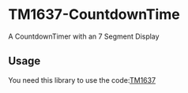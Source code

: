 # TM1637-CountdownTime
A CountdownTimer with an 7 Segment Display
<h2>Usage</h2>
You need this library to use the code:<a href = "https://github.com/avishorp/TM1637 ">TM1637</a>
